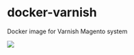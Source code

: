 # docker-varnish
Docker image for Varnish Magento system

[![](https://badge.imagelayers.io/mygento/varnish.svg)](https://imagelayers.io/?images=mygento/varnish)
